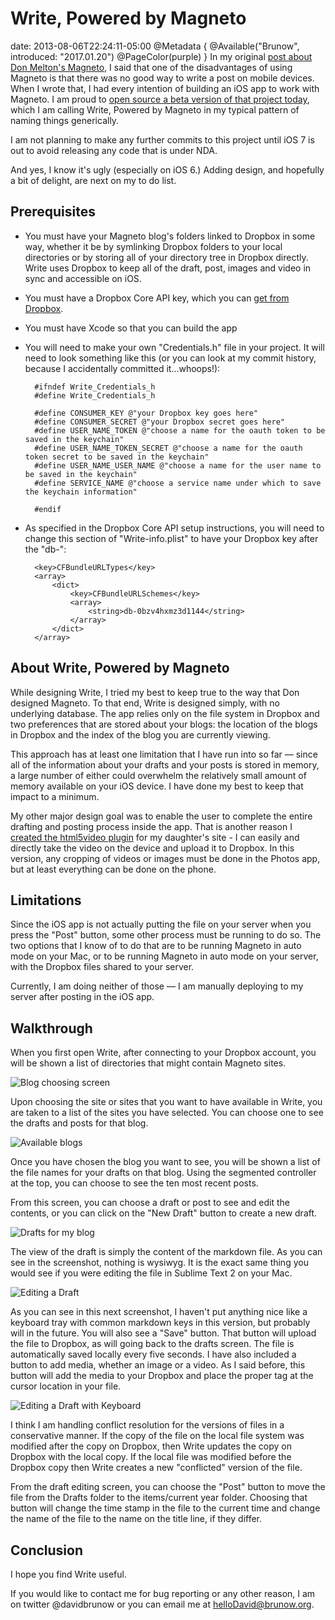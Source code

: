 # Write, Powered by Magneto
date: 2013-08-06T22:24:11-05:00
@Metadata {
  @Available("Brunow", introduced: "2017.01.20")
  @PageColor(purple)
}
In my original [post about Don Melton's Magneto][linkMagnetoPost], I said that one of the disadvantages of using Magneto is that there was no good way to write a post on mobile devices. When I wrote that, I had every intention of building an iOS app to work with Magneto. I am proud to [open source a beta version of that project today][linkGithub], which I am calling Write, Powered by Magneto in my typical pattern of naming things generically.

I am not planning to make any further commits to this project until iOS 7 is out to avoid releasing any code that is under NDA.

And yes, I know it's ugly (especially on iOS 6.) Adding design, and hopefully a bit of delight, are next on my to do list.

Prerequisites
-------------
+ You must have your Magneto blog's folders linked to Dropbox in some way, whether it be by symlinking Dropbox folders to your local directories or by storing all of your directory tree in Dropbox directly. Write uses Dropbox to keep all of the draft, post, images and video in sync and accessible on iOS.

+ You must have a Dropbox Core API key, which you can [get from Dropbox][linkDropboxKey].

+ You must have Xcode so that you can build the app

+ You will need to make your own "Credentials.h" file in your project. It will need to look something like this (or you can look at my commit history, because I accidentally committed it...whoops!):

        #ifndef Write_Credentials_h
        #define Write_Credentials_h

        #define CONSUMER_KEY @"your Dropbox key goes here"
        #define CONSUMER_SECRET @"your Dropbox secret goes here"
        #define USER_NAME_TOKEN @"choose a name for the oauth token to be saved in the keychain"
        #define USER_NAME_TOKEN_SECRET @"choose a name for the oauth token secret to be saved in the keychain"
        #define USER_NAME_USER_NAME @"choose a name for the user name to be saved in the keychain"
        #define SERVICE_NAME @"choose a service name under which to save the keychain information"

        #endif

+ As specified in the Dropbox Core API setup instructions, you will need to change this section of "Write-info.plist" to have your Dropbox key after the "db-":

        <key>CFBundleURLTypes</key>
	    <array>
		    <dict>
			    <key>CFBundleURLSchemes</key>
			    <array>
				    <string>db-0bzv4hxmz3d1144</string>
			    </array>
		    </dict>
	    </array> 

About Write, Powered by Magneto
-------------------------------
While designing Write, I tried my best to keep true to the way that Don designed Magneto. To that end, Write is designed simply, with no underlying database. The app relies only on the file system in Dropbox and two preferences that are stored about your blogs: the location of the blogs in Dropbox and the index of the blog you are currently viewing.

This approach has at least one limitation that I have run into so far &mdash; since all of the information about your drafts and your posts is stored in memory, a large number of either could overwhelm the relatively small amount of memory available on your iOS device. I have done my best to keep that impact to a minimum.

My other major design goal was to enable the user to complete the entire drafting and posting process inside the app. That is another reason I [created the html5video plugin][linkMagnetoRevisited] for my daughter's site - I can easily and directly take the video on the device and upload it to Dropbox. In this version, any cropping of videos or images must be done in the Photos app, but at least everything can be done on the phone.

Limitations
-----------
Since the iOS app is not actually putting the file on your server when you press the "Post" button, some other process must be running to do so. The two options that I know of to do that are to be running Magneto in auto mode on your Mac, or to be running Magneto in auto mode on your server, with the Dropbox files shared to your server.

Currently, I am doing neither of those &mdash; I am manually deploying to my server after posting in the iOS app.

Walkthrough
-----------
When you first open Write, after connecting to your Dropbox account, you will be shown a list of directories that might contain Magneto sites.

<img src='/media/2013/08/Blogchoosingscreen.JPG' alt='Blog choosing screen' />

Upon choosing the site or sites that you want to have available in Write, you are taken to a list of the sites you have selected. You can choose one to see the drafts and posts for that blog.

<img src='/media/2013/08/Availableblogs.JPG' alt='Available blogs' />

Once you have chosen the blog you want to see, you will be shown a list of the file names for your drafts on that blog. Using the segmented controller at the top, you can choose to see the ten most recent posts.

From this screen, you can choose a draft or post to see and edit the contents, or you can click on the "New Draft" button to create a new draft.

<img src='/media/2013/08/Draftsformyblog.JPG' alt='Drafts for my blog' />

The view of the draft is simply the content of the markdown file. As you can see in the screenshot, nothing is wysiwyg. It is the exact same thing you would see if you were editing the file in Sublime Text 2 on your Mac.

<img src='/media/2013/08/EditingaDraft.JPG' alt='Editing a Draft' />

As you can see in this next screenshot, I haven't put anything nice like a keyboard tray with common markdown keys in this version, but probably will in the future. You will also see a "Save" button. That button will upload the file to Dropbox, as will going back to the drafts screen. The file is automatically saved locally every five seconds. I have also included a button to add media, whether an image or a video. As I said before, this button will add the media to your Dropbox and place the proper tag at the cursor location in your file.

<img src='/media/2013/08/EditingaDraftwithKeyboard.JPG' alt='Editing a Draft with Keyboard' />

I think I am handling conflict resolution for the versions of files in a conservative manner. If the copy of the file on the local file system was modified after the copy on Dropbox, then Write updates the copy on Dropbox with the local copy. If the local file was modified before the Dropbox copy then Write creates a new "conflicted" version of the file.

From the draft editing screen, you can choose the "Post" button to move the file from the Drafts folder to the items/current year folder. Choosing that button will change the time stamp in the file to the current time and change the name of the file to the name on the title line, if they differ.

Conclusion
----------
I hope you find Write useful.

If you would like to contact me for bug reporting or any other reason, I am on twitter @davidbrunow or you can email me at helloDavid@brunow.org.

[linkMagnetoPost]: <http://brunow.org/2013/03/27/magneto/>
[linkDropboxKey]:<https://www.dropbox.com/m/login?cont=https%3A//www.dropbox.com/developers/apps>
[linkMagnetoRevisited]:<http://brunow.org/2013/07/14/magneto-revisited/>
[linkGithub]:<https://github.com/DavidBrunow/Write--Powered-by-Magneto>






